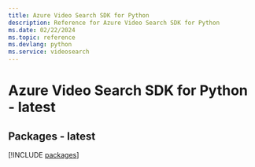 ```yaml
---
title: Azure Video Search SDK for Python
description: Reference for Azure Video Search SDK for Python
ms.date: 02/22/2024
ms.topic: reference
ms.devlang: python
ms.service: videosearch
---
```

# Azure Video Search SDK for Python - latest
## Packages - latest
[!INCLUDE [packages](video-search-index.md)]
